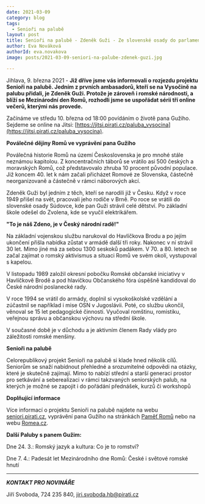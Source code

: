 ```yaml
---
date: 2021-03-09
category: blog
tags:
  - Senioři na palubě
layout: post
title: Senioři na palubě - Zdeněk Guži - Ze slovenské osady do parlamentu
author: Eva Nováková
authorId: eva.novakova
image: posts/2021-03-09-seniori-na-palube-zdenek-guzi.jpg

---
```


Jihlava, 9. března 2021 - **Již dříve jsme vás informovali o rozjezdu projektu Senioři na palubě. Jedním z prvních ambasadorů, kteří se na Vysočině na palubu přidali, je Zdeněk Guži. Protože je zároveň i romské národnosti, a blíží se Mezinárodní den Romů, rozhodli jsme se uspořádat sérii tří online večerů, kterými nás provede.**

Začínáme ve středu 10. března od 18:00 povídáním o životě pana Gužiho. Sejdeme se online na Jitsi: [https://jitsi.pirati.cz/paluba_vysocina](https://jitsi.pirati.cz/paluba_vysocina).

**Poválečné dějiny Romů ve vyprávění pana Gužiho**

Poválečná historie Romů na území Československa je pro mnohé stále neznámou kapitolou. Z koncentračních táborů se vrátilo asi 500 českých a moravských Romů, což představovalo zhruba 10 procent původní populace. Již koncem 40. let k nám začali přicházet Romové ze Slovenska, částečně neorganizovaně a částečně v rámci náborových akcí.

Zdeněk Guži byl jedním z těch, kteří se narodili již v Česku. Když v roce 1949 přišel na svět, pracovali jeho rodiče v Brně. Po roce se vrátili do slovenské osady Súdovce, kde pan Guži strávil celé dětství. Po základní škole odešel do Zvolena, kde se vyučil elektrikářem.

**"To je náš Zdeno, je v Český národní radě!"**

Na základní vojenskou službu narukoval do Havlíčkova Brodu a po jejím ukončení přišla nabídka zůstat v armádě další tři roky. Nakonec v ní strávil 30 let. Mimo jiné má za sebou 1300 seskoků padákem. V 70. a 80. letech se začal zajímat o romský aktivismus a situaci Romů ve svém okolí, vystupoval s kapelou.

V listopadu 1989 založil okresní pobočku Romské občanské iniciativy v Havlíčkově Brodě a pod hlavičkou Občanského fóra úspěšně kandidoval do České národní poslanecké rady.

V roce 1994 se vrátil do armády, doplnil si vysokoškolské vzdělání a zúčastnil se například i mise OSN v Jugoslávii. Poté, co službu ukončil, věnoval se 15 let pedagogické činnosti. Vyučoval romštinu, romistiku, veřejnou správu a občanskou výchovu na střední škole.

V současné době je v důchodu a je aktivním členem Rady vlády pro záležitosti romské menšiny.

**Senioři na palubě**

Celorepublikový projekt Senioři na palubě si klade hned několik cílů. Seniorům se snaží nabídnout přehledné a srozumitelné odpovědi na otázky, které je skutečně zajímají. Mimo to nabízí střední a starší generaci prostor pro setkávání a seberealizaci v rámci takzvaných seniorských palub, na kterých je možné se zapojit i do pořádání přednášek, kurzů či workshopů

**Doplňující informace**

Více informací o projektu Senioři na palubě najdete na webu [seniori.pirati.cz](https://seniori.pirati.cz/), vyprávění pana Gužiho na stránkách [Paměť Romů](https://www.pametromu.cz/index.php/pametnici-prehled/119-zdenek-guzi) nebo na webu [Romea.cz](http://www.romea.cz/cz/romano-vodi/zdenek-guzi-ze-slovenske-osady-pres-armadu-k-roi).

**Další Paluby s panem Gužim:**

Dne 24. 3.: Romský jazyk a kultura: Co je to romství?

Dne 7. 4.: Padesát let Mezinárodního dne Romů: České i světové romské hnutí

---

***KONTAKT PRO NOVINÁŘE*** 

Jiří Svoboda, 724 235 840, <jiri.svoboda.hb@pirati.cz>
